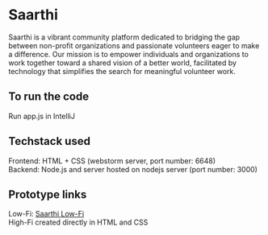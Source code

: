 
# Saarthi

Saarthi is a vibrant community platform dedicated to bridging the gap between non-profit organizations and passionate volunteers eager to make a difference. Our mission is to empower individuals and organizations to work together toward a shared vision of a better world, facilitated by technology that simplifies the search for meaningful volunteer work.

## To run the code
Run app.js in IntelliJ

## Techstack used
Frontend: HTML + CSS (webstorm server, port number: 6648)  
Backend: Node.js and server hosted on nodejs server (port number: 3000) 

## Prototype links
Low-Fi: [Saarthi Low-Fi](https://www.figma.com/file/uhI6XYvDhZRIQAf6w9zaQG/ISY-FINAL-LOW-FI?type=design&node-id=0%3A1&mode=design&t=lqYpfcP9uubiQvjY-1)  
High-Fi created directly in HTML and CSS


